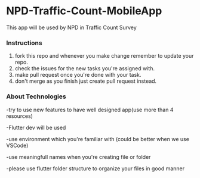 # NPD-Traffic-Count-MobileApp
This app will be used by NPD in Traffic Count Survey

###  Instructions
1. fork this repo and whenever you make change remember to update your repo.
2. check the issues for the new tasks you're assigned with.
3. make pull request once you're done with your task.
4. don't merge as you finish just create pull request instead.

###  About Technologies
-try to use new features to have well designed app(use more than 4 resources)

-Flutter dev will be used 

-use environment which you're familiar with (could be better when we use VSCode)

-use meaningfull names when you're creating file or folder

-please use flutter folder structure to organize your files in good manner
